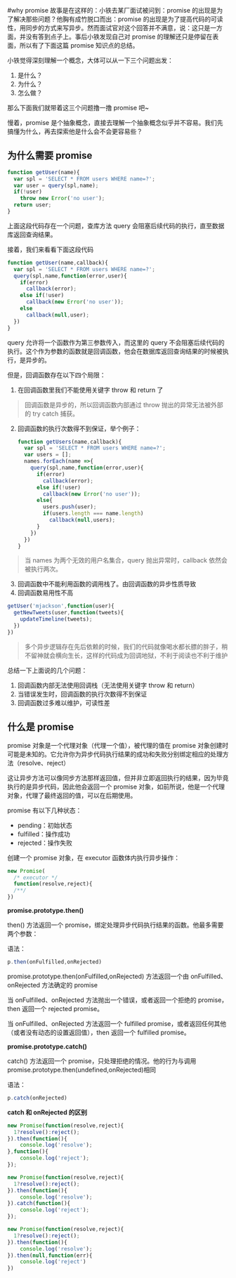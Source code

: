 #why promise
故事是在这样的：小铁去某厂面试被问到：promise 的出现是为了解决那些问题？他胸有成竹脱口而出：promise 的出现是为了提高代码的可读性，用同步的方式来写异步。然而面试官对这个回答并不满意，说：这只是一方面，并没有答到点子上。事后小铁发现自己对 promise 的理解还只是停留在表面，所以有了下面这篇 promise 知识点的总结。

小铁觉得深刻理解一个概念，大体可以从一下三个问题出发：

1. 是什么？
2. 为什么？
3. 怎么做？

那么下面我们就带着这三个问题撸一撸 promise 吧~

慢着，promise 是个抽象概念，直接去理解一个抽象概念似乎并不容易。我们先搞懂为什么，再去探索他是什么会不会更容易些？

## 为什么需要 promise

```javascript
function getUser(name){
  var spl = 'SELECT * FROM users WHERE name=?';
  var user = query(spl,name);
  if(!user)
    throw new Error('no user');
  return user;
}
```

上面这段代码存在一个问题，查库方法 query 会阻塞后续代码的执行，直至数据库返回查询结果。

接着，我们来看看下面这段代码

```javascript
function getUser(name,callback){
  var spl = 'SELECT * FROM users WHERE name=?';
  query(spl,name,function(error,user){
    if(error)
      callback(error);
    else if(!user)
      callback(new Error('no user'));
    else
      callback(null,user);
  })
}
```

query 允许将一个函数作为第三参数传入，而这里的 query 不会阻塞后续代码的执行。这个作为参数的函数就是回调函数，他会在数据库返回查询结果的时候被执行，是异步的。

但是，回调函数存在以下四个局限：

1. 在回调函数里我们不能使用关键字 throw 和 return 了

> 回调函数是异步的，所以回调函数内部通过 throw 抛出的异常无法被外部的 try catch 捕获。

2. 回调函数的执行次数得不到保证，举个例子：

   ```javascript
   function getUsers(name,callback){
     var spl = 'SELECT * FROM users WHERE name=?';
     var users = [];
     names.forEach(name =>{
       query(spl,name,function(error,user){
         if(error)
           callback(error);
         else if(!user)
           callback(new Error('no user'));
         else{
           users.push(user);
           if(users.length === name.length)
             callback(null,users);
         }
       })  
     })
   }
   ```

> 当 names 为两个无效的用户名集合，query 抛出异常时，callback 依然会被执行两次。

3. 回调函数中不能利用函数的调用栈了。由回调函数的异步性质导致
4. 回调函数易用性不高

```javascript
getUser('mjackson',function(user){
  getNewTweets(user,function(tweets){
    updateTimeline(tweets);  
  })  
})
```

> 多个异步逻辑存在先后依赖的时候，我们的代码就像喝水都长膘的胖子，稍不留神就会横向生长，这样的代码成为回调地狱，不利于阅读也不利于维护

总结一下上面说的几个问题：

1. 回调函数内部无法使用回调栈（无法使用关键字 throw 和 return）
2. 当错误发生时，回调函数的执行次数得不到保证
3. 回调函数过多难以维护，可读性差

## 什么是 promise

promise 对象是一个代理对象（代理一个值），被代理的值在 promise 对象创建时可能是未知的。它允许你为异步代码执行结果的成功和失败分别绑定相应的处理方法（resolve、reject）

这让异步方法可以像同步方法那样返回值，但并非立即返回执行的结果，因为毕竟执行的是异步代码，因此他会返回一个 promise 对象，如前所说，他是一个代理对象，代理了最终返回的值，可以在后期使用。

promise 有以下几种状态：

* pending：初始状态
* fulfilled：操作成功
* rejected：操作失败

创建一个 promise 对象，在 executor 函数体内执行异步操作：

```javascript
new Promise(
  /* executor */
  function(resolve,reject){
  /**/  
})
```

**promise.prototype.then()**

then() 方法返回一个 promise，绑定处理异步代码执行结果的函数。他最多需要两个参数：

语法：

```javascript
p.then(onFulfilled,onRejected)
```

promise.prototype.then(onFulfilled,onRejected) 方法返回一个由 onFulfilled、onRejected 方法确定的 promise

当 onFulfilled、onRejected 方法抛出一个错误，或者返回一个拒绝的 promise，then 返回一个 rejected promise。

当 onFulfilled、onRejected 方法返回一个 fulfilled promise，或者返回任何其他（或者没有动态的设置返回值），then 返回一个 fulfilled promise。

**promise.prototype.catch()**

catch() 方法返回一个 promise，只处理拒绝的情况。他的行为与调用 promise.prototype.then(undefined,onRejected)相同

语法：

```javascript
p.catch(onRejected)
```

**catch 和 onRejected 的区别**

```javascript
new Promise(function(resolve,reject){
  1?resolve():reject();  
}).then(function(){
    console.log('resolve');
},function(){
    console.log('reject');
});

new Promise(function(resolve,reject){
  1?resolve():reject();  
}).then(function(){
    console.log('resolve');
}).catch(function(){
    console.log('reject');
});

new Promise(function(resolve,reject){
  1?resolve():reject();  
}).then(function(){
    console.log('resolve');
}).then(null,function(err){
    console.log('reject')
})
```





















